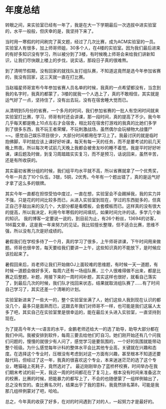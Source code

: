 # 年度总结

转眼之间，来实验室已经有一年了，我是在大一下学期最后一次选拔中进实验室的，水平一般般，但庆幸的是，我坚持下来了。

当时用一寒假的时间刷完了英文题，经过了几次比赛，成为ACM实验室的一员。实验室人有很多，加上师哥师姐，30多个人，在4楼的实验室。因为我们最后进来的有好多知识没有学习，所以被分到了3楼，有时候晚上师哥会来给我们讲新知识，让我们尽快跟上楼上的步伐，说实话，那段日子真的很难熬。

到了清明节假期，没有回家的就找队友打组队赛，不知道这竟然是选今年参加省赛的，我没有回家，这三天就一直在打比赛。

当赵福星师哥宣布今年参加省赛人员名单的时候，我真的一点希望都没有，当念到我的名字时，我真的都蒙了，3楼的就我一个人选上了，真的不敢相信，其实就是运气好了一点，坚持住了，没有出去玩，没有在宿舍睡大觉而已。

从清明到5月份的省赛，一个多月的时间，我们参加省赛的一批人有空闲时间就来实验室打比赛，学习，师哥有时还会讲课，那一段时间，真的提高了不少。我今年几乎每天都是晚上10点左右才会宿舍，相比较在宿舍打游戏的我真的比她们多学到了很多东西，我不玩王者荣耀，不玩刺激战场，虽然偶尔会玩植物大战僵尸~~。感觉自己娱乐项目很少，大部分时间都用在学习上了。我最讨厌的就是临时抱佛脚，平时就应该上课好好听课，每天有每一天的任务，而不是要考试的前几天晚上熬夜。所以每次考试前几天晚上我都会被舍友吵的睡不着觉。我是平时好好听课，课后题及时做，到复习周踏踏实实复习，而不是预习，话说回来，虽然辛苦，还是有所收获的。

其实最初省赛分组的时候，我们组平均水平就不高，所以省赛就拿了一个优秀奖，今年一共去了10个队伍，3银，5铜，2优秀。今年有一个题出错了，真的是运气好才拿了这么多的银牌。

其实今年一直都在担惊受怕中度过，一直在想，实验室会不会踢掉我，我的实力并不强，只是花的时间比较多而已，从进入实验室到现在，学过的东西挺多的，但真正自己手敲出来的没几个，大部分都是看模板，会套模板而已。这样真的没有很大的提高，所以我决定，利用今年寒假的时间填坑，如果时间允许的话，多学几个新的知识。
我的博客一定要说一说的，到目前为止，有26个粉丝，13694的访客，186篇文章，这是我一年来努力的见证。我比较擅长整理，但不适合比赛，思维不强，所以没有几次是好成绩的。

暑假我们在学校多待了一个月，真的学习了很多，上午师哥讲课，下午时间用来做题。师哥也很辛苦，每天要给我们要讲一上午，这些知识真的不能放下，是时候应该捡起来了。

暑假回来后，肖老师让我们开始做OJ上面较难的思维题，有时候一天一道题，有时候一道题会做好多天，每周六还有一场组队赛，三个人很难得做不出来，都是比赛之后整题，补题，用接下来的一周时间补题，其实这样也很好，就看自己落实了，到最后几次的时候，我们队才找回来状态，结果就取消组队赛了……有了时间自己学习了，其实还差一个清晰的计划。

实验室新进来了一些大一的，整个实验室坐满了人，她们这些人我到现在认识的都没几个，最多只是面熟而已，这跟去年我们对师哥不一样，也可能是我们这届人太多了吧，其实自己在实验室里是很幸运的，能在最后关头进入实验室，一直坚持到现在。

为了提高今年大一c语言的水平，金鹏老师还给大一的选了助导，助导大部分都在我们中间。我被安排到软件，每周三要去给他们盯自习。她们刚开始还有几个问我们问题的，慢慢的就很少有人问了，感觉学习是要氛围的，一个好的氛围就能带动整个班级。为什么感觉每年计科的整体水平会比其他专业高，关键就在兴趣和态度。在选择这个专业时，压根没有考虑到对这一方面有兴趣，甚至根本不知道还要敲代码，但经过了这一年，我真的很喜欢这个专业，本来迷迷茫茫的选了这个专业，瞎猫碰上死耗子，竟然选对了。
最近刚刚举办了蓝桥杯校赛，时间举办在我们期末考试的前一天，我这一周的时间都花在了复习上，根本没有时间来准备这次的校赛，比赛的时候，把能暴力的都写上了，不会的也随便蒙了一组样例输出了，总之没有空的。查比赛名次时，结果出乎了我的意料，我竟然排名第8，可能是我那几组样例蒙对了吧，哈哈。

总之，今年真的收获了好多，在对的时间遇到了对的人，一起努力才是最好的。
